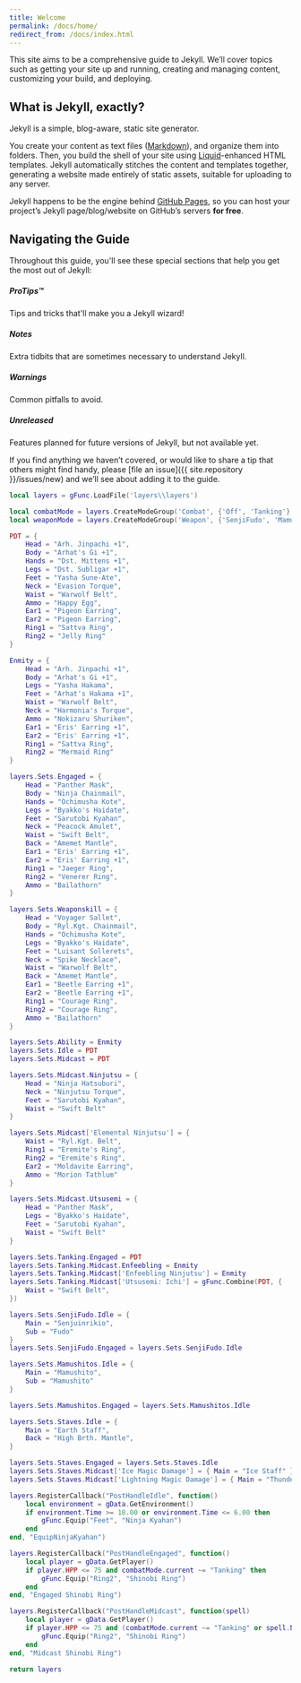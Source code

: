 ```yaml
---
title: Welcome
permalink: /docs/home/
redirect_from: /docs/index.html
---
```


This site aims to be a comprehensive guide to Jekyll. We’ll cover topics such as getting your site up and running, creating and managing content, customizing your build, and deploying.

## What is Jekyll, exactly?

Jekyll is a simple, blog-aware, static site generator.

You create your content as text files ([Markdown](https://daringfireball.net/projects/markdown/)), and organize them into folders. Then, you build the shell of your site using [Liquid](https://shopify.github.io/liquid/)-enhanced HTML templates. Jekyll automatically stitches the content and templates together, generating a website made entirely of static assets, suitable for uploading to any server.

Jekyll happens to be the engine behind [GitHub Pages](https://pages.github.com), so you can host your project’s Jekyll page/blog/website on GitHub’s servers **for free**.

## Navigating the Guide

Throughout this guide, you'll see these special sections that help you get the most out of Jekyll:

<div class="note">
  <h5>ProTips™</h5>
  <p>Tips and tricks that'll make you a Jekyll wizard!</p>
</div>

<div class="note info">
  <h5>Notes</h5>
  <p>Extra tidbits that are sometimes necessary to understand Jekyll.</p>
</div>

<div class="note warning">
  <h5>Warnings</h5>
  <p>Common pitfalls to avoid.</p>
</div>

<div class="note unreleased">
  <h5>Unreleased</h5>
  <p>Features planned for future versions of Jekyll, but not available yet.</p>
</div>

If you find anything we haven’t covered, or would like to share a tip that others might find handy, please [file an issue]({{ site.repository }}/issues/new) and we’ll see about adding it to the guide.

```lua
local layers = gFunc.LoadFile('layers\\layers')

local combatMode = layers.CreateModeGroup('Combat', {'Off', 'Tanking'}, '@t')
local weaponMode = layers.CreateModeGroup('Weapon', {'SenjiFudo', 'Mamushitos', 'Staves'}, '@w')

PDT = {
    Head = "Arh. Jinpachi +1",
    Body = "Arhat's Gi +1",
    Hands = "Dst. Mittens +1",
    Legs = "Dst. Subligar +1",
    Feet = "Yasha Sune-Ate",
    Neck = "Evasion Torque",
    Waist = "Warwolf Belt",
    Ammo = "Happy Egg",
    Ear1 = "Pigeon Earring",
    Ear2 = "Pigeon Earring",
    Ring1 = "Sattva Ring",
    Ring2 = "Jelly Ring"
}

Enmity = {
    Head = "Arh. Jinpachi +1",
    Body = "Arhat's Gi +1",
    Legs = "Yasha Hakama",
    Feet = "Arhat's Hakama +1",
    Waist = "Warwolf Belt",
    Neck = "Harmonia's Torque",
    Ammo = "Nokizaru Shuriken",
    Ear1 = "Eris' Earring +1",
    Ear2 = "Eris' Earring +1",
    Ring1 = "Sattva Ring",
    Ring2 = "Mermaid Ring"
}

layers.Sets.Engaged = {
    Head = "Panther Mask",
    Body = "Ninja Chainmail",
    Hands = "Ochimusha Kote",
    Legs = "Byakko's Haidate",
    Feet = "Sarutobi Kyahan",
    Neck = "Peacock Amulet",
    Waist = "Swift Belt",
    Back = "Amemet Mantle",
    Ear1 = "Eris' Earring +1",
    Ear2 = "Eris' Earring +1",
    Ring1 = "Jaeger Ring",
    Ring2 = "Venerer Ring",
    Ammo = "Bailathorn"
}

layers.Sets.Weaponskill = {
    Head = "Voyager Sallet",
    Body = "Ryl.Kgt. Chainmail",
    Hands = "Ochimusha Kote",
    Legs = "Byakko's Haidate",
    Feet = "Luisant Sollerets",
    Neck = "Spike Necklace",
    Waist = "Warwolf Belt",
    Back = "Amemet Mantle",
    Ear1 = "Beetle Earring +1",
    Ear2 = "Beetle Earring +1",
    Ring1 = "Courage Ring",
    Ring2 = "Courage Ring",
    Ammo = "Bailathorn"
}

layers.Sets.Ability = Enmity
layers.Sets.Idle = PDT
layers.Sets.Midcast = PDT

layers.Sets.Midcast.Ninjutsu = {
    Head = "Ninja Hatsuburi",
    Neck = "Ninjutsu Torque",
    Feet = "Sarutobi Kyahan",
    Waist = "Swift Belt"
}

layers.Sets.Midcast['Elemental Ninjutsu'] = {
    Waist = "Ryl.Kgt. Belt",
    Ring1 = "Eremite's Ring",
    Ring2 = "Eremite's Ring",
    Ear2 = "Moldavite Earring",
    Ammo = "Morion Tathlum"
}

layers.Sets.Midcast.Utsusemi = {
    Head = "Panther Mask",
    Legs = "Byakko's Haidate",
    Feet = "Sarutobi Kyahan",
    Waist = "Swift Belt"
}

layers.Sets.Tanking.Engaged = PDT
layers.Sets.Tanking.Midcast.Enfeebling = Enmity
layers.Sets.Tanking.Midcast['Enfeebling Ninjutsu'] = Enmity
layers.Sets.Tanking.Midcast['Utsusemi: Ichi'] = gFunc.Combine(PDT, {
    Waist = "Swift Belt",
})

layers.Sets.SenjiFudo.Idle = {
    Main = "Senjuinrikio",
    Sub = "Fudo"
}
layers.Sets.SenjiFudo.Engaged = layers.Sets.SenjiFudo.Idle

layers.Sets.Mamushitos.Idle = {
    Main = "Mamushito",
    Sub = "Mamushito"
}

layers.Sets.Mamushitos.Engaged = layers.Sets.Mamushitos.Idle

layers.Sets.Staves.Idle = {
    Main = "Earth Staff",
    Back = "High Brth. Mantle",
}

layers.Sets.Staves.Engaged = layers.Sets.Staves.Idle
layers.Sets.Staves.Midcast['Ice Magic Damage'] = { Main = "Ice Staff" }
layers.Sets.Staves.Midcast['Lightning Magic Damage'] = { Main = "Thunder Staff" }

layers.RegisterCallback("PostHandleIdle", function()
    local environment = gData.GetEnvironment()
    if environment.Time >= 18.00 or environment.Time <= 6.00 then
        gFunc.Equip("Feet", "Ninja Kyahan")
    end
end, "EquipNinjaKyahan")

layers.RegisterCallback("PostHandleEngaged", function()
    local player = gData.GetPlayer()
    if player.HPP <= 75 and combatMode.current ~= "Tanking" then
        gFunc.Equip("Ring2", "Shinobi Ring")
    end
end, "Engaged Shinobi Ring")

layers.RegisterCallback("PostHandleMidcast", function(spell)
    local player = gData.GetPlayer()
    if player.HPP <= 75 and (combatMode.current ~= "Tanking" or spell.Name ~= "Utsusemi: Ichi") then
        gFunc.Equip("Ring2", "Shinobi Ring")
    end
end, "Midcast Shinobi Ring")

return layers
```
